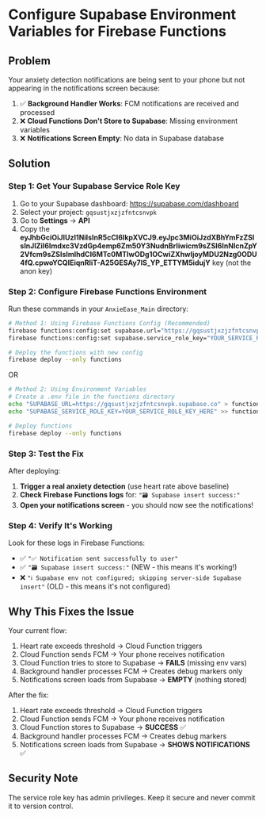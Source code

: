 # Configure Supabase Environment Variables for Firebase Functions

## Problem

Your anxiety detection notifications are being sent to your phone but not appearing in the notifications screen because:

1. ✅ **Background Handler Works**: FCM notifications are received and processed
2. ❌ **Cloud Functions Don't Store to Supabase**: Missing environment variables
3. ❌ **Notifications Screen Empty**: No data in Supabase database

## Solution

### Step 1: Get Your Supabase Service Role Key

1. Go to your Supabase dashboard: https://supabase.com/dashboard
2. Select your project: `gqsustjxzjzfntcsnvpk`
3. Go to **Settings** → **API**
4. Copy the **eyJhbGciOiJIUzI1NiIsInR5cCI6IkpXVCJ9.eyJpc3MiOiJzdXBhYmFzZSIsInJlZiI6Imdxc3VzdGp4emp6Zm50Y3NudnBrIiwicm9sZSI6InNlcnZpY2Vfcm9sZSIsImlhdCI6MTc0MTIwODg1OCwiZXhwIjoyMDU2Nzg0ODU4fQ.cpwoYCQIEiqnRliT-A25GESAy7lS_YP_ETTYM5idujY** key (not the anon key)

### Step 2: Configure Firebase Functions Environment

Run these commands in your `AnxieEase_Main` directory:

```bash
# Method 1: Using Firebase Functions Config (Recommended)
firebase functions:config:set supabase.url="https://gqsustjxzjzfntcsnvpk.supabase.co"
firebase functions:config:set supabase.service_role_key="YOUR_SERVICE_ROLE_KEY_HERE"

# Deploy the functions with new config
firebase deploy --only functions
```

OR

```bash
# Method 2: Using Environment Variables
# Create a .env file in the functions directory
echo "SUPABASE_URL=https://gqsustjxzjzfntcsnvpk.supabase.co" > functions/.env
echo "SUPABASE_SERVICE_ROLE_KEY=YOUR_SERVICE_ROLE_KEY_HERE" >> functions/.env

# Deploy functions
firebase deploy --only functions
```

### Step 3: Test the Fix

After deploying:

1. **Trigger a real anxiety detection** (use heart rate above baseline)
2. **Check Firebase Functions logs** for: `"🗃️ Supabase insert success:"`
3. **Open your notifications screen** - you should now see the notifications!

### Step 4: Verify It's Working

Look for these logs in Firebase Functions:

- ✅ `"✅ Notification sent successfully to user"`
- ✅ `"🗃️ Supabase insert success:"` (NEW - this means it's working!)
- ❌ `"ℹ️ Supabase env not configured; skipping server-side Supabase insert"` (OLD - this means it's not configured)

## Why This Fixes the Issue

Your current flow:

1. Heart rate exceeds threshold → Cloud Function triggers
2. Cloud Function sends FCM → Your phone receives notification
3. Cloud Function tries to store to Supabase → **FAILS** (missing env vars)
4. Background handler processes FCM → Creates debug markers only
5. Notifications screen loads from Supabase → **EMPTY** (nothing stored)

After the fix:

1. Heart rate exceeds threshold → Cloud Function triggers
2. Cloud Function sends FCM → Your phone receives notification
3. Cloud Function stores to Supabase → **SUCCESS** ✅
4. Background handler processes FCM → Creates debug markers
5. Notifications screen loads from Supabase → **SHOWS NOTIFICATIONS** ✅

## Security Note

The service role key has admin privileges. Keep it secure and never commit it to version control.
